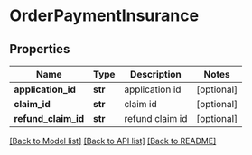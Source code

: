 # OrderPaymentInsurance

## Properties
Name | Type | Description | Notes
------------ | ------------- | ------------- | -------------
**application_id** | **str** | application id | [optional] 
**claim_id** | **str** | claim id | [optional] 
**refund_claim_id** | **str** | refund claim id | [optional] 

[[Back to Model list]](../README.md#documentation-for-models) [[Back to API list]](../README.md#documentation-for-api-endpoints) [[Back to README]](../README.md)


